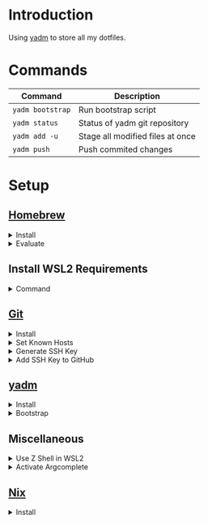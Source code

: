 # Introduction

Using [yadm](https://yadm.io/) to store all my dotfiles.

# Commands

| Command          | Description                      |
|------------------|----------------------------------|
| `yadm bootstrap` | Run bootstrap script             |
| `yadm status`    | Status of yadm git repository    |
| `yadm add -u`    | Stage all modified files at once |
| `yadm push`      | Push commited changes            |

# Setup

## [Homebrew](https://brew.sh/)


<details>
<summary>Install</summary>

```bash
/bin/bash -c "$(curl -fsSL https://raw.githubusercontent.com/Homebrew/install/HEAD/install.sh)"
```

</details>

<details>
<summary>Evaluate</summary>

```bash
if [[ $(uname -s) == "Darwin" ]]; then
    eval "$(/opt/homebrew/bin/brew shellenv)"
elif [[ $(uname -s) == "Linux" ]]; then
    eval "$(/home/linuxbrew/.linuxbrew/bin/brew shellenv)"
else
    echo "Unhandled system type $(uname -s)"
fi
```

</details>

## Install WSL2 Requirements

<details>
<summary>Command</summary>

```bash
sudo apt install \
  wget curl make gcc llvm wl-clipboard \
  build-essential bubblewrap xz-utils \
  libbz2-dev libffi-dev liblzma-dev \
  libncursesw5-dev libreadline-dev \
  libsqlite3-dev libssl-dev \
  libxml2-dev libxmlsec1-dev \
  tk-dev zlib1g-dev
```

</details>

## [Git](https://git-scm.com/)

<details>
<summary>Install</summary>

[Formula](https://formulae.brew.sh/formula/git) 

```bash
brew install git
```

</details>

<details>
<summary>Set Known Hosts</summary>

[Doc](https://docs.github.com/en/authentication/keeping-your-account-and-data-secure/githubs-ssh-key-fingerprints)

```bash
mkdir ~/.ssh && touch ~/.ssh/known_hosts
ssh-keyscan github.com > ~/.ssh/known_hosts
```

</details>

<details>
<summary>Generate SSH Key</summary>

[Doc](https://docs.github.com/en/authentication/connecting-to-github-with-ssh/generating-a-new-ssh-key-and-adding-it-to-the-ssh-agent)

```bash
ssh-keygen -t ed25519 -C "meanderingprogrammer@gmail.com"
eval "$(ssh-agent -s)"
```

</details>

<details>
<summary>Add SSH Key to GitHub</summary>

[Doc](https://docs.github.com/en/authentication/connecting-to-github-with-ssh/adding-a-new-ssh-key-to-your-github-account)

```bash
if [[ $(uname -s) == "Darwin" ]]; then
    cat ~/.ssh/id_ed25519.pub | pbcopy
elif [[ $(uname -s) == "Linux" ]]; then
    cat ~/.ssh/id_ed25519.pub | clip.exe
else
    echo "Unhandled system type $(uname -s)"
fi
```

</details>

## [yadm](https://yadm.io/)

<details>
<summary>Install</summary>

[Formula](https://formulae.brew.sh/formula/yadm)

```bash
brew install yadm
```

</details>

<details>
<summary>Bootstrap</summary>

[Doc](https://yadm.io/docs/bootstrap)

```bash
yadm clone --bootstrap git@github.com:MeanderingProgrammer/dotfiles.git
```

- Python installation may fail see [ISSUE-2823](https://github.com/pyenv/pyenv/issues/2823)
- Solution: `brew unlink pkg-config`

</details>

## Miscellaneous

<details>
<summary>Use Z Shell in WSL2</summary>

[Shell](https://www.zsh.org/)

```bash
sudo apt install zsh
chsh -s $(which zsh)
```

</details>

<details>
<summary>Activate Argcomplete</summary>

[Doc](https://github.com/kislyuk/argcomplete?tab=readme-ov-file#installation)

```bash
activate-global-python-argcomplete --user
```

</details>

## [Nix](https://nixos.org/)

<details>
<summary>Install</summary>

Uses [Determinate Installer](https://github.com/DeterminateSystems/nix-installer)

```bash
curl --proto '=https' --tlsv1.2 -sSf -L https://install.determinate.systems/nix | sh -s -- install
```

</details>
